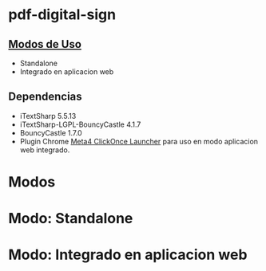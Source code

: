 # pdf-digital-sign

## [Modos de Uso](#Modos)
- Standalone
- Integrado en aplicacion web
## Dependencias
- iTextSharp 5.5.13
- iTextSharp-LGPL-BouncyCastle 4.1.7
- BouncyCastle 1.7.0
- Plugin Chrome [Meta4 ClickOnce Launcher](https://chrome.google.com/webstore/detail/meta4-clickonce-launcher/jkncabbipkgbconhaajbapbhokpbgkdc?hl=en) para uso en modo aplicacion web integrado.

# Modos
# Modo: Standalone




# Modo: Integrado en aplicacion web